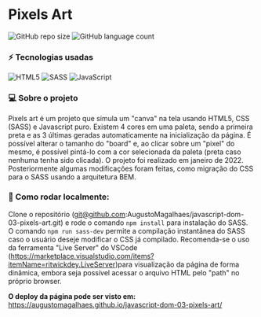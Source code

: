 # Pixels Art

![GitHub repo size](https://img.shields.io/github/repo-size/AugustoMagalhaes/javascript-dom-03-pixels-art?color=234ec66e)
![GitHub language count](https://img.shields.io/github/languages/count/AugustoMagalhaes/javascript-dom-03-pixels-art)

### :zap: Tecnologias usadas

![HTML5](https://img.shields.io/badge/html5-%23E34F26.svg?style=for-the-badge&logo=html5&logoColor=white) ![SASS](https://img.shields.io/badge/SASS-hotpink.svg?style=for-the-badge&logo=SASS&logoColor=white) ![JavaScript](https://img.shields.io/badge/javascript-%23323330.svg?style=for-the-badge&logo=javascript&logoColor=%23F7DF1E)

### :computer: Sobre o projeto

Pixels art é um projeto que simula um "canva" na tela usando HTML5, CSS (SASS) e Javascript puro. Existem 4 cores em uma paleta, sendo a primeira preta e as 3 últimas geradas automaticamente na inicialização da página. É possível alterar o tamanho do "board" e, ao clicar sobre um "pixel" do mesmo, é possível pintá-lo com a cor selecionada da paleta (preta caso nenhuma tenha sido clicada). O projeto foi realizado em janeiro de 2022. Posteriormente algumas modificações foram feitas, como migração do CSS para o SASS usando a arquitetura BEM.

### 🚀 Como rodar localmente:

Clone o repositório (git@github.com:AugustoMagalhaes/javascript-dom-03-pixels-art.git) e rode o comando `npm install` para instalação do SASS. O comando `npm run sass-dev` permite a compilação instantânea do SASS caso o usuário deseje modificar o CSS já compilado. Recomenda-se o uso da ferramenta "Live Server" do VSCode (https://marketplace.visualstudio.com/items?itemName=ritwickdey.LiveServer)para visualização da página de forma dinâmica, embora seja possível acessar o arquivo HTML pelo "path" no próprio browser.

**O deploy da página pode ser visto em:**
https://augustomagalhaes.github.io/javascript-dom-03-pixels-art/

